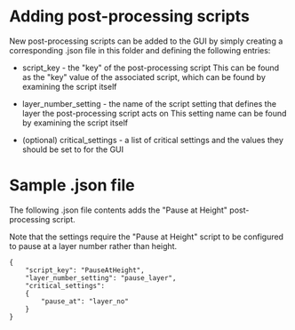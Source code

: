 # Adding post-processing scripts

New post-processing scripts can be added to the GUI by simply creating a corresponding .json file in this folder and defining the following entries:

- script_key - the "key" of the post-processing script
  This can be found as the "key" value of the associated script, which can be found by examining the script itself

- layer_number_setting - the name of the script setting that defines the layer the post-processing script acts on
  This setting name can be found by examining the script itself

- (optional) critical_settings - a list of critical settings and the values they should be set to for the GUI

# Sample .json file
The following .json file contents adds the "Pause at Height" post-processing script.

Note that the settings require the "Pause at Height" script to be configured to
pause at a layer number rather than height.

```
{
    "script_key": "PauseAtHeight",
    "layer_number_setting": "pause_layer",
    "critical_settings":
    {
        "pause_at": "layer_no"
    }
}
```
